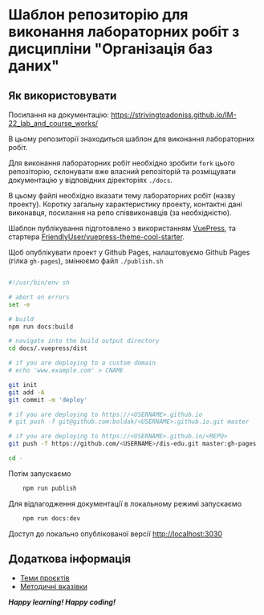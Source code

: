 
# Шаблон репозиторію для виконання лабораторних робіт з дисципліни "Організація баз даних"

## Як використовувати

Посилання на документацію: https://strivingtoadoniss.github.io/IM-22_lab_and_course_works/

В цьому репозиторії знаходиться шаблон для виконання лабораторних робіт.

Для виконання лабораторних робіт необхідно зробити ```fork``` цього репозіторію, склонувати вже власний репозіторій та розміщувати документацію у відповідних діректоріях ```./docs```.

В цьому файлі необхідно вказати тему лабораторних робіт (назву проекту). Коротку загальну характеристику
проекту, контактні дані виконавця, посилання на репо співвиконавців (за необхідністю).


Шаблон публікування підготовлено з використанням [VuePress](https://vuepress.vuejs.org/), та стартера 
[FriendlyUser/vuepress-theme-cool-starter](https://github.com/FriendlyUser/vuepress-theme-cool-starter).

Щоб опублікувати проект у Github Pages, налаштовуємо Github Pages (гілка ```gh-pages```), змінюємо файл ```./publish.sh```

```sh

#!/usr/bin/env sh

# abort on errors
set -e

# build
npm run docs:build

# navigate into the build output directory
cd docs/.vuepress/dist

# if you are deploying to a custom domain
# echo 'www.example.com' > CNAME

git init
git add -A
git commit -m 'deploy'

# if you are deploying to https://<USERNAME>.github.io
# git push -f git@github.com:boldak/<USERNAME>.github.io.git master

# if you are deploying to https://<USERNAME>.github.io/<REPO>
git push -f https://github.com/<USERNAME>/dis-edu.git master:gh-pages

cd -

```

Потім запускаємо

```bash
    npm run publish
```

Для відлагодження документації в локальному режимі запускаємо

```bash
    npm run docs:dev
```

Доступ до локально опублікованої версії [http://localhost:3030](http://localhost:3030)


## Додаткова інформація

- [Теми проєктів](./guidelines/themes.md)
- [Методичні вказівки](./guidelines/guidelines.md)

***Happy learning! Happy coding!*** 

